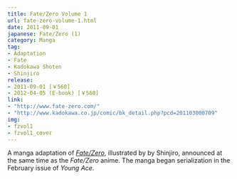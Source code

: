 ```yaml
---
title: Fate/Zero Volume 1
url: fate-zero-volume-1.html
date: 2011-09-01
japanese: Fate/Zero (1)
category: Manga
tag:
- Adaptation
- Fate
- Kadokawa Shoten
- Shinjiro
release:
- 2011-09-01 [￥560]
- 2012-04-05 (E-book) [￥560]
link:
- "http://www.fate-zero.com/"
- "http://www.kadokawa.co.jp/comic/bk_detail.php?pcd=201103000709"
img:
- fzvol1
- fzvol1_cover
---
```


A manga adaptation of [*Fate/Zero*](fate-zero-1.html), illustrated by by Shinjiro, announced at the same time as the *Fate/Zero* anime. The manga began serialization in the February issue of *Young Ace*.